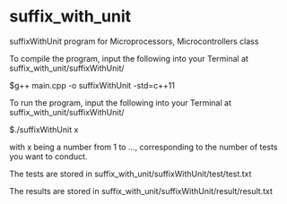 # suffix_with_unit
suffixWithUnit program for Microprocessors, Microcontrollers class


To compile the program, input the following into your Terminal at suffix_with_unit/suffixWithUnit/ 

$g++ main.cpp -o suffixWithUnit -std=c++11


To run the program, input the following into your Terminal at suffix_with_unit/suffixWithUnit/ 

$./suffixWithUnit x 

with x being a number from 1 to ..., corresponding to the number of tests you want to conduct.


The tests are stored in suffix_with_unit/suffixWithUnit/test/test.txt

The results are stored in suffix_with_unit/suffixWithUnit/result/result.txt
